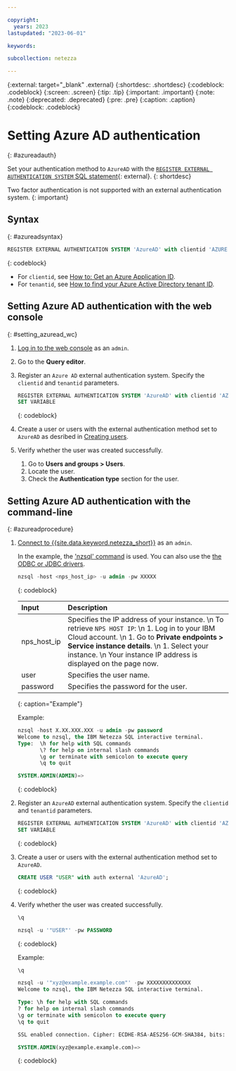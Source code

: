 ```yaml
---

copyright:
  years: 2023
lastupdated: "2023-06-01"

keywords:

subcollection: netezza

---
```


{:external: target="_blank" .external}
{:shortdesc: .shortdesc}
{:codeblock: .codeblock}
{:screen: .screen}
{:tip: .tip}
{:important: .important}
{:note: .note}
{:deprecated: .deprecated}
{:pre: .pre}
{:caption: .caption}
{:codeblock: .codeblock}

# Setting Azure AD authentication
{: #azureadauth}

Set your authentication method to `AzureAD` with the [`REGISTER EXTERNAL AUTHENTICATION SYSTEM` SQL statement](https://www.ibm.com/docs/en/netezza?topic=reference-register-external-authentication-system){: external}.
{: shortdesc}

Two factor authentication is not supported with an external authentication system.
{: important}

## Syntax
{: #azureadsyntax}

```sql
REGISTER EXTERNAL AUTHENTICATION SYSTEM 'AzureAD' with clientid 'AZURE CLIENT ID' tenantid 'AZURE TENANT ID'
```
{: codeblock}

- For `clientid`, see [How to: Get an Azure Application ID](https://learn.microsoft.com/en-us/previous-versions/windows/desktop/msipcthin2/application-id?).
- For `tenantid`, see [How to find your Azure Active Directory tenant ID](https://learn.microsoft.com/en-us/azure/active-directory/fundamentals/active-directory-how-to-find-tenant).

## Setting Azure AD authentication with the web console
{: #setting_azuread_wc}

1. [Log in to the web console](/docs/netezza?topic=netezza-getstarted-console) as an `admin`.
1. Go to the **Query editor**.
1. Register an `Azure AD` external authentication system.
   Specify the `clientid` and `tenantid` parameters.

    ```sql
    REGISTER EXTERNAL AUTHENTICATION SYSTEM 'AzureAD' with clientid 'AZURE CLIENT ID' tenantid 'AZURE TENANT ID';
    SET VARIABLE
    ```
    {: codeblock}

1. Create a user or users with the external authentication method set to `AzureAD` as desribed in [Creating users](/docs/netezza?topic=netezza-users-groups#create-users).
1. Verify whether the user was created successfully.

   1. Go to **Users and groups > Users**.
   1. Locate the user.
   1. Check the **Authentication type** section for the user.

## Setting Azure AD authentication with the command-line
{: #azureadprocedure}

1. [Connect to {{site.data.keyword.netezza_short}}](/docs/netezza?topic=netezza-connecting-overview) as an `admin`.

   In the example, the ['nzsql' command](https://www.ibm.com/docs/en/netezza?topic=anpssbun-log-2) is used. You can also use the [the ODBC or JDBC drivers](https://www.ibm.com/docs/en/netezza?topic=dls-overview-odbc-jdbc-ole-db-net-go-driver-3).

    ```sql
    nzsql -host <nps_host_ip> -u admin -pw XXXXX
    ```
    {: codeblock}

   | Input          | Description |
   | :-----------   | :---------- |
   | nps_host_ip    | Specifies the IP address of your instance.  \n To retrieve `NPS HOST IP`:  \n 1. Log in to your IBM Cloud account. \n 1. Go to **Private endpoints > Service instance details**. \n 1. Select your instance.  \n Your instance IP address is displayed on the page now.|
   | user           | Specifies the user name.      |
   | password       | Specifies the password for the user. |
   {: caption="Example"}
   
   Example:

    ```sql
    nzsql -host X.XX.XXX.XXX -u admin -pw password
    Welcome to nzsql, the IBM Netezza SQL interactive terminal.
    Type:  \h for help with SQL commands
           \? for help on internal slash commands
           \g or terminate with semicolon to execute query
           \q to quit

    SYSTEM.ADMIN(ADMIN)=>
    ```
    {: codeblock}

1. Register an `AzureAD` external authentication system.
   Specify the `clientid` and `tenantid` parameters.

    ```sql
    REGISTER EXTERNAL AUTHENTICATION SYSTEM 'AzureAD' with clientid 'AZURE CLIENT ID' tenantid 'AZURE TENANT ID';
    SET VARIABLE
    ```
    {: codeblock}

1. Create a user or users with the external authentication method set to `AzureAD`.

    ```sql
    CREATE USER "USER" with auth external 'AzureAD';
    ```
    {: codeblock}

1. Verify whether the user was created successfully.

    ```sql
    \q

    nzsql -u '"USER"' -pw PASSWORD
    ```
    {: codeblock}

    Example:

    ```sql
    \q

    nzsql -u '"xyz@example.example.com"' -pw XXXXXXXXXXXXXX
    Welcome to nzsql, the IBM Netezza SQL interactive terminal.

    Type: \h for help with SQL commands
    ? for help on internal slash commands
    \g or terminate with semicolon to execute query
    \q to quit

    SSL enabled connection. Cipher: ECDHE-RSA-AES256-GCM-SHA384, bits: 256, protocol: TLSv1.2

    SYSTEM.ADMIN(xyz@example.example.com)=>
    ```
    {: codeblock}

